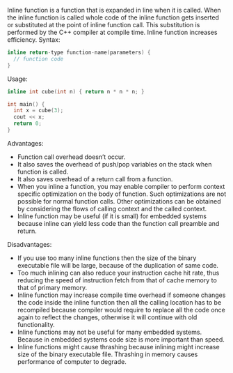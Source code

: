 Inline function is a function that is expanded in line when it is called. When the inline function is called whole code of the inline function gets inserted or substituted at the point of inline function call. This substitution is performed by the C++ compiler at compile time. Inline function increases efficiency.
Syntax:

```c++
inline return-type function-name(parameters) {
  // function code
}
```

Usage:

```c++
inline int cube(int n) { return n * n * n; }

int main() {
  int x = cube(3);
  cout << x;
  return 0;
}
```

Advantages:

- Function call overhead doesn’t occur.
- It also saves the overhead of push/pop variables on the stack when function is called.
- It also saves overhead of a return call from a function.
- When you inline a function, you may enable compiler to perform context specific optimization on the body of function. Such optimizations are not possible for normal function calls. Other optimizations can be obtained by considering the flows of calling context and the called context.
- Inline function may be useful (if it is small) for embedded systems because inline can yield less code than the function call preamble and return.

Disadvantages:

- If you use too many inline functions then the size of the binary executable file will be large, because of the duplication of same code.
- Too much inlining can also reduce your instruction cache hit rate, thus reducing the speed of instruction fetch from that of cache memory to that of primary memory.
- Inline function may increase compile time overhead if someone changes the code inside the inline function then all the calling location has to be recompiled because compiler would require to replace all the code once again to reflect the changes, otherwise it will continue with old functionality.
- Inline functions may not be useful for many embedded systems. Because in embedded systems code size is more important than speed.
- Inline functions might cause thrashing because inlining might increase size of the binary executable file. Thrashing in memory causes performance of computer to degrade.
